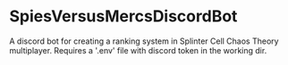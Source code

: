 # SpiesVersusMercsDiscordBot
A discord bot for creating a ranking system in Splinter Cell Chaos Theory multiplayer.
Requires a '.env' file with discord token in the working dir.
